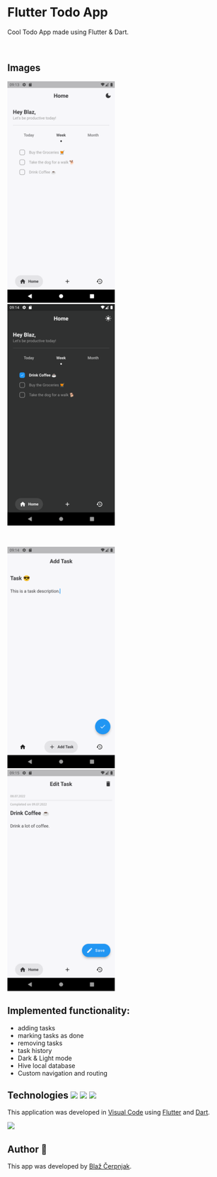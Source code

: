 # Flutter Todo App

Cool Todo App made using Flutter & Dart.

&nbsp;&nbsp;&nbsp;&nbsp;

## Images
<p align="left">
  <img src="home_page.png" height="500" />&nbsp;&nbsp;&nbsp;&nbsp;
  <img src="dark_mode.png" height="500" />
</p>
&nbsp;
<p align="left">
  <img src="add_task_page.png" height="500" />&nbsp;&nbsp;&nbsp;&nbsp;
  <img src="edit_task_page.png" height="500" />
</p> 

## Implemented functionality:
- adding tasks
- marking tasks as done
- removing tasks
- task history
- Dark & Light mode
- Hive local database
- Custom navigation and routing

## Technologies <img src="https://upload.wikimedia.org/wikipedia/commons/thumb/9/9a/Visual_Studio_Code_1.35_icon.svg/2048px-Visual_Studio_Code_1.35_icon.svg.png" width="20">&nbsp;<img src="https://avatars.githubusercontent.com/u/1609975?s=280&v=4" width="20">&nbsp;<img src="https://miro.medium.com/max/1000/1*ilC2Aqp5sZd1wi0CopD1Hw.png" width="20"> <br>
This application was developed in [Visual Code](https://code.visualstudio.com/) using [Flutter](https://flutter.dev/) and [Dart](https://dart.dev/).
 
<img src="https://miro.medium.com/max/800/1*vih036gD7fwgfj2jXHgKHA.png" height="150"> 
 
## Author 👋
This app was developed by [Blaž Čerpnjak](https://github.com/blaz-cerpnjak).
